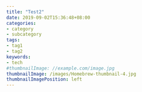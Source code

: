 ```yaml
---
title: "Test2"
date: 2019-09-02T15:36:48+08:00
categories:
- category
- subcategory
tags:
- tag1
- tag2
keywords:
- tech
#thumbnailImage: //example.com/image.jpg
thumbnailImage: /images/Homebrew-thumbnail-4.jpg
thumbnailImagePosition: left
---
```


<!--more-->
